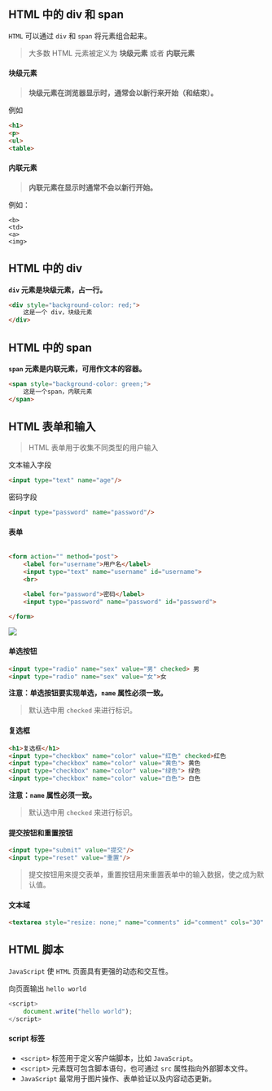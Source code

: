 ## HTML 中的 div 和 span

`HTML` 可以通过 `div` 和 `span` 将元素组合起来。

> 大多数 HTML 元素被定义为 **块级元素** 或者 **内联元素**

#### 块级元素
 
> **块级元素在浏览器显示时，通常会以新行来开始（和结束）。**

例如

```html
<h1>
<p>
<ul>
<table>
```

#### 内联元素

> **内联元素在显示时通常不会以新行开始。**

例如：

```
<b>
<td>
<a>
<img>

```

## HTML 中的 div

**`div` 元素是块级元素，占一行。**

```html
<div style="background-color: red;">
    这是一个 div，块级元素
</div>
```


## HTML 中的 span

**`span` 元素是内联元素，可用作文本的容器。**

```html
<span style="background-color: green;">
    这是一个span，内联元素
</span>
```


## HTML 表单和输入

> HTML 表单用于收集不同类型的用户输入

文本输入字段

```html
<input type="text" name="age"/>
```

密码字段

```html
<input type="password" name="password"/>
```

#### 表单

```html

<form action="" method="post">
    <label for="username">用户名</label>
    <input type="text" name="username" id="username">
    <br>

    <label for="password">密码</label>
    <input type="password" name="password" id="password">

</form>
```

![](images/form1.png)


#### 单选按钮

```html
<input type="radio" name="sex" value="男" checked> 男
<input type="radio" name="sex" value="女">女
```

**注意：单选按钮要实现单选，`name` 属性必须一致。**

> 默认选中用 `checked` 来进行标识。


#### 复选框

```html
<h1>复选框</h1>
<input type="checkbox" name="color" value="红色" checked>红色
<input type="checkbox" name="color" value="黄色"> 黄色
<input type="checkbox" name="color" value="绿色"> 绿色
<input type="checkbox" name="color" value="白色"> 白色
```

**注意：`name` 属性必须一致。**

> 默认选中用 `checked` 来进行标识。


#### 提交按钮和重置按钮

```html
<input type="submit" value="提交"/>
<input type="reset" value="重置"/>
```

> 提交按钮用来提交表单，重置按钮用来重置表单中的输入数据，使之成为默认值。


#### 文本域

```html
<textarea style="resize: none;" name="comments" id="comment" cols="30" rows="10"></textarea>

```


## HTML 脚本

`JavaScript` 使 `HTML` 页面具有更强的动态和交互性。

向页面输出 `hello world`

```javascript
<script>
    document.write("hello world");
</script>
```

#### script 标签

- `<script>` 标签用于定义客户端脚本，比如 `JavaScript`。
- `<script>` 元素既可包含脚本语句，也可通过 `src` 属性指向外部脚本文件。
- `JavaScript` 最常用于图片操作、表单验证以及内容动态更新。



















